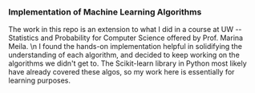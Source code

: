 ### Implementation of Machine Learning Algorithms
The work in this repo is an extension to what I did in a course at UW -- Statistics and Probability for Computer Science offered by Prof. Marina Meila. \n
I found the hands-on implementation helpful in solidifying the understanding of each algorithm, and decided to keep working on the algorithms we didn't get to. The Scikit-learn library in Python most likely have already covered these algos, so my work here is essentially for learning purposes.

